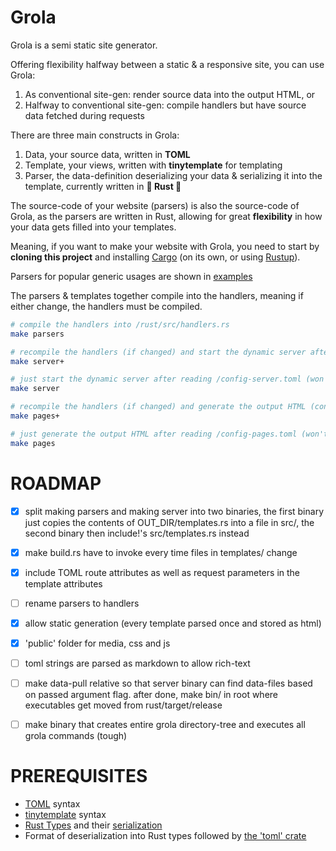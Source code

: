 
# Grola
Grola is a semi static site generator.

Offering flexibility halfway between a static & a responsive site, you can use Grola:
1. As conventional site-gen: render source data into the output HTML, or
2. Halfway to conventional site-gen: compile handlers but have source data fetched during requests 

There are three main constructs in Grola:
1. Data, your source data, written in **TOML**
2. Template, your views, written with **tinytemplate** for templating
3. Parser, the data-definition deserializing your data & serializing it into the template,
   currently written in **🦀 Rust 🦀**

The source-code of your website (parsers) is also the source-code of Grola, as the parsers are written in Rust, allowing for great **flexibility** in how your data gets filled into your templates.

Meaning, if you want to make your website with Grola, you need to start by **cloning this project**
and installing [Cargo](https://doc.rust-lang.org/cargo/) (on its own, or using [Rustup](https://www.rust-lang.org/tools/install)).

Parsers for popular generic usages are shown in [examples](./examples/parsers.rs)

The parsers & templates together compile into the handlers, meaning if either change, the handlers
must be compiled.

```sh
# compile the handlers into /rust/src/handlers.rs
make parsers

# recompile the handlers (if changed) and start the dynamic server after reading /config-server.toml
make server+

# just start the dynamic server after reading /config-server.toml (won't work if handlers aren't compiled)
make server

# recompile the handlers (if changed) and generate the output HTML (conventional site-gen) after reading /config-pages.toml
make pages+

# just generate the output HTML after reading /config-pages.toml (won't work if handlers aren't compiled)
make pages
```


# ROADMAP
+ [x] split making parsers and making server into two binaries,
      the first binary just copies the contents of OUT_DIR/templates.rs into a file in src/,
      the second binary then include!'s src/templates.rs instead
+ [x] make build.rs have to invoke every time files in templates/ change
+ [x] include TOML route attributes as well as request parameters in the template attributes
+ [ ] rename parsers to handlers
+ [x] allow static generation (every template parsed once and stored as html)
+ [x] 'public' folder for media, css and js
+ [ ] toml strings are parsed as markdown to allow rich-text
+ [ ] make data-pull relative so that server binary can find data-files based on passed argument
      flag. after done, make bin/ in root where executables get moved from rust/target/release
+ [ ] make binary that creates entire grola directory-tree and executes all grola commands (tough)


# PREREQUISITES
+ [TOML](https://toml.io/en/) syntax
+ [tinytemplate](https://docs.rs/tinytemplate/) syntax
+ [Rust Types](https://doc.rust-lang.org/rust-by-example/custom_types/structs.html) and their [serialization](https://serde.rs/)
+ Format of deserialization into Rust types followed by [the 'toml' crate](https://docs.rs/toml/)

